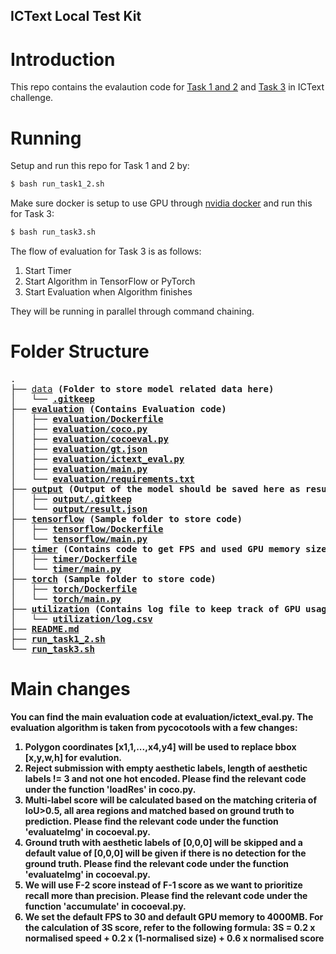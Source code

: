 ICText Local Test Kit
---

# Introduction
This repo contains the evalaution code for [Task 1 and 2](https://eval.ai/web/challenges/challenge-page/756) and [Task 3](https://eval.ai/web/challenges/challenge-page/757) in ICText challenge.

# Running
Setup and run this repo for Task 1 and 2 by:
```sh
$ bash run_task1_2.sh
```

Make sure docker is setup to use GPU through [nvidia docker](https://github.com/NVIDIA/nvidia-docker) and run this for Task 3:
```sh
$ bash run_task3.sh
```

The flow of evaluation for Task 3 is as follows:
1. Start Timer
2. Start Algorithm in TensorFlow or PyTorch
3. Start Evaluation when Algorithm finishes 

They will be running in parallel through command chaining.

# Folder Structure
<pre>
.
├── <a href="data">data</a> <b>(Folder to store model related data here)<b>
│   └── <a href="data/.gitkeep">.gitkeep</a>
├── <a href="evaluation">evaluation</a> <b>(Contains Evaluation code)<b>
│   ├── <a href="evaluation/Dockerfile">evaluation/Dockerfile</a>
│   ├── <a href="evaluation/coco.py">evaluation/coco.py</a>
│   ├── <a href="evaluation/cocoeval.py">evaluation/cocoeval.py</a>
│   ├── <a href="evaluation/gt.json">evaluation/gt.json</a>
│   ├── <a href="evaluation/ictext_eval.py">evaluation/ictext_eval.py</a>
│   ├── <a href="evaluation/main.py">evaluation/main.py</a>
│   └── <a href="evaluation/requirements.txt">evaluation/requirements.txt</a>
├── <a href="output">output</a> <b>(Output of the model should be saved here as result.json)<b>
│   ├── <a href="output/.gitkeep">output/.gitkeep</a>
│   └── <a href="output/result.json">output/result.json</a>
├── <a href="tensorflow">tensorflow</a> <b>(Sample folder to store code)<b>
│   ├── <a href="tensorflow/Dockerfile">tensorflow/Dockerfile</a>
│   └── <a href="tensorflow/main.py">tensorflow/main.py</a>
├── <a href="timer">timer</a> <b>(Contains code to get FPS and used GPU memory size for task 3 evaluation)<b>
│   ├── <a href="timer/Dockerfile">timer/Dockerfile</a>
│   └── <a href="timer/main.py">timer/main.py</a>
├── <a href="torch">torch</a> <b>(Sample folder to store code)<b>
│   ├── <a href="torch/Dockerfile">torch/Dockerfile</a>
│   └── <a href="torch/main.py">torch/main.py</a>
├── <a href="utilization">utilization</a> <b>(Contains log file to keep track of GPU usage every seconds)<b>
│   └── <a href="utilization/log.csv">utilization/log.csv</a>
├── <a href="README.md">README.md</a>
├── <a href="run_task1_2.sh">run_task1_2.sh</a>
└── <a href="run_task3.sh">run_task3.sh</a>
</pre>

# Main changes
You can find the main evaluation code at evaluation/ictext_eval.py. The evaluation algorithm is taken from pycocotools with a few changes:
1. Polygon coordinates [x1,1,...,x4,y4] will be used to replace bbox [x,y,w,h] for evalution.
2. Reject submission with empty aesthetic labels, length of aesthetic labels != 3 and not one hot encoded. Please find the relevant code under the function 'loadRes' in coco.py.
3. Multi-label score will be calculated based on the matching criteria of IoU>0.5, all area regions and matched based on ground truth to prediction. Please find the relevant code under the function 'evaluateImg' in cocoeval.py.
4. Ground truth with aesthetic labels of [0,0,0] will be skipped and a default value of [0,0,0] will be given if there is no detection for the ground truth. Please find the relevant code under the function 'evaluateImg' in cocoeval.py.
5. We will use F-2 score instead of F-1 score as we want to prioritize recall more than precision. Please find the relevant code under the function 'accumulate' in cocoeval.py.
6. We set the default FPS to 30 and default GPU memory to 4000MB. For the calculation of 3S score, refer to the following formula:
3S = 0.2 x normalised speed + 0.2 x (1-normalised size) + 0.6 x normalised score
